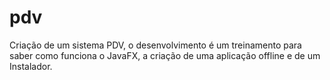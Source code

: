 # pdv
Criação de um sistema PDV, o desenvolvimento é um treinamento para saber como funciona o JavaFX, a criação de uma aplicação offline e de um Instalador.
